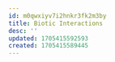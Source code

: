 ```yaml
---
id: m0qwxiyv7i2hnkr3fk2m3by
title: Biotic Interactions
desc: ''
updated: 1705415592593
created: 1705415589445
---
```


